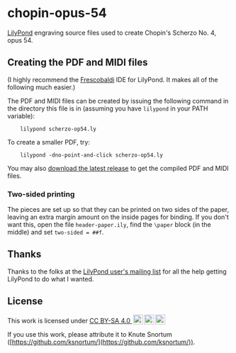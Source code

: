 # chopin-opus-54

[LilyPond](https://lilypond.org/) engraving source files used to create Chopin's Scherzo No. 4, opus 54.

## Creating the PDF and MIDI files

(I highly recommend the [Frescobaldi](https://github.com/frescobaldi/frescobaldi) IDE for LilyPond.  It makes all of the following much easier.)

The PDF and MIDI files can be created by issuing the following command in the directory this file is in (assuming you have `lilypond` in your PATH variable):

        lilypond scherzo-op54.ly

To create a smaller PDF, try:

        lilypond -dno-point-and-click scherzo-op54.ly

You may also [download the latest release](https://github.com/ksnortum/chopin-opus-54/releases/latest) to get the compiled PDF and MIDI files.

### Two-sided printing

The pieces are set up so that they can be printed on two sides of the paper, leaving an extra margin amount on the inside pages for binding.  If you don't want this, open the file `header-paper.ily`, find the `\paper` block (in the middle) and set `two-sided = ##f`.

## Thanks

Thanks to the folks at the [LilyPond user's mailing list](mailto://lilypond-user@gnu.org) for all the help getting LilyPond to do what I wanted.

## License

<p xmlns:cc="http://creativecommons.org/ns#" >This work is licensed under <a href="https://creativecommons.org/licenses/by-sa/4.0/?ref=chooser-v1" target="_blank" rel="license noopener noreferrer" style="display:inline-block;">CC BY-SA 4.0 <img style="height:22px!important;margin-left:3px;vertical-align:text-bottom;" src="https://mirrors.creativecommons.org/presskit/icons/cc.svg?ref=chooser-v1" alt=""><img style="height:22px!important;margin-left:3px;vertical-align:text-bottom;" src="https://mirrors.creativecommons.org/presskit/icons/by.svg?ref=chooser-v1" alt=""><img style="height:22px!important;margin-left:3px;vertical-align:text-bottom;" src="https://mirrors.creativecommons.org/presskit/icons/sa.svg?ref=chooser-v1" alt=""></a></p>

If you use this work, please attribute it to Knute Snortum ([https://github.com/ksnortum/](https://github.com/ksnortum/)).
